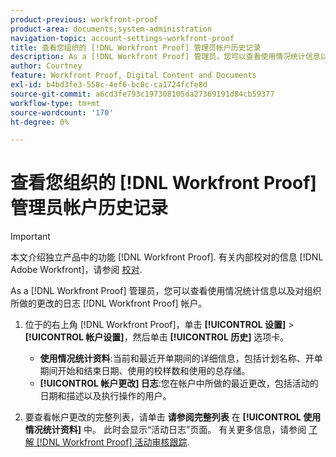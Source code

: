 ```yaml
---
product-previous: workfront-proof
product-area: documents;system-administration
navigation-topic: account-settings-workfront-proof
title: 查看您组织的 [!DNL Workfront Proof] 管理员帐户历史记录
description: As a [!DNL Workfront Proof] 管理员，您可以查看使用情况统计信息以及对组织所做的更改的日志 [!DNL Workfront Proof] 帐户。
author: Courtney
feature: Workfront Proof, Digital Content and Documents
exl-id: b4bd3fe3-558c-4ef6-bc0c-ca1724fcfe8d
source-git-commit: a6cd3fe793c197308105da27369191d84cb59377
workflow-type: tm+mt
source-wordcount: '170'
ht-degree: 0%

---
```


# 查看您组织的 [!DNL Workfront Proof] 管理员帐户历史记录

>[!IMPORTANT]
>
>本文介绍独立产品中的功能 [!DNL Workfront Proof]. 有关内部校对的信息 [!DNL Adobe Workfront]，请参阅 [校对](../../../review-and-approve-work/proofing/proofing.md).

As a [!DNL Workfront Proof] 管理员，您可以查看使用情况统计信息以及对组织所做的更改的日志 [!DNL Workfront Proof] 帐户。

1. 位于的右上角 [!DNL Workfront Proof]，单击 **[!UICONTROL 设置]** > **[!UICONTROL 帐户设置]**，然后单击 **[!UICONTROL 历史]** 选项卡。

   * **使用情况统计资料**:当前和最近开单期间的详细信息，包括计划名称、开单期间开始和结束日期、使用的校样数和使用的总存储。
   * **[!UICONTROL 帐户更改] 日志**:您在帐户中所做的最近更改，包括活动的日期和描述以及执行操作的用户。

1. 要查看帐户更改的完整列表，请单击 **请参阅完整列表** 在 **[!UICONTROL 使用情况统计资料]** 中。
此时会显示“活动日志”页面。 有关更多信息，请参阅 [了解 [!DNL Workfront Proof] 活动审核跟踪](../../../workfront-proof/wp-work-proofsfiles/basic-features/activity-audit-trail.md).

